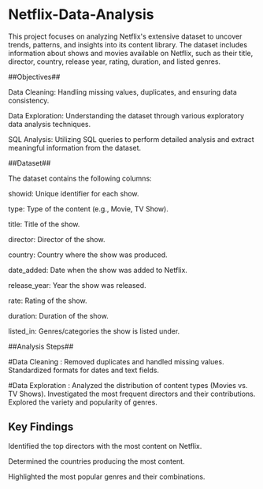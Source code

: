 # Netflix-Data-Analysis
This project focuses on analyzing Netflix's extensive dataset to uncover trends, patterns, and insights into its content library. The dataset includes information about shows and movies available on Netflix, such as their title, director, country, release year, rating, duration, and listed genres.

##Objectives##

Data Cleaning: Handling missing values, duplicates, and ensuring data consistency.

Data Exploration: Understanding the dataset through various exploratory data analysis techniques.

SQL Analysis: Utilizing SQL queries to perform detailed analysis and extract meaningful information from the dataset.


##Dataset##


The dataset contains the following columns:

showid: Unique identifier for each show.

type: Type of the content (e.g., Movie, TV Show).

title: Title of the show.

director: Director of the show.

country: Country where the show was produced.

date_added: Date when the show was added to Netflix.

release_year: Year the show was released.

rate: Rating of the show.

duration: Duration of the show.

listed_in: Genres/categories the show is listed under.

##Analysis Steps##


#Data Cleaning : 
Removed duplicates and handled missing values.
Standardized formats for dates and text fields.


#Data Exploration : 
Analyzed the distribution of content types (Movies vs. TV Shows).
Investigated the most frequent directors and their contributions.
Explored the variety and popularity of genres.

## Key Findings
Identified the top directors with the most content on Netflix. 

Determined the countries producing the most content.

Highlighted the most popular genres and their combinations.






